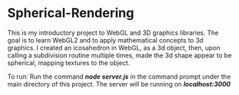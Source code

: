 # Spherical-Rendering
This is my introductory project to WebGL and 3D graphics libraries.
The goal is to learn WebGL2 and to apply mathematical concepts to 3d graphics. I created an icosahedron in WebGL, as a 3d object, then, upon calling a subdivision routine multiple times, made the 3d shape appear to be spherical, mapping textures to the object.

To run:
Run the command
  _**node server.js**_
in the command prompt under the main directory of this project.
The server will be running on
  _**localhost:3000**_
